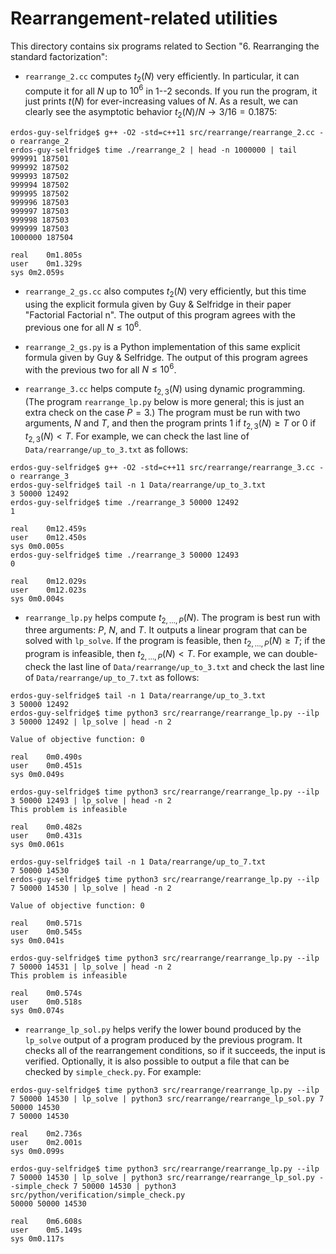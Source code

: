 # Rearrangement-related utilities

This directory contains six programs related to Section
"6. Rearranging the standard factorization":

* `rearrange_2.cc` computes $t_2(N)$ very efficiently.  In particular,
  it can compute it for all $N$ up to $10^6$ in 1--2 seconds.  If you
  run the program, it just prints $t(N)$ for ever-increasing values of
  $N$.  As a result, we can clearly see the asymptotic behavior
  $t_2(N)/N \to 3/16 = 0.1875$:

```
erdos-guy-selfridge$ g++ -O2 -std=c++11 src/rearrange/rearrange_2.cc -o rearrange_2
erdos-guy-selfridge$ time ./rearrange_2 | head -n 1000000 | tail
999991 187501
999992 187502
999993 187502
999994 187502
999995 187502
999996 187503
999997 187503
999998 187503
999999 187503
1000000 187504

real	0m1.805s
user	0m1.329s
sys	0m2.059s
```

* `rearrange_2_gs.cc` also computes $t_2(N)$ very efficiently, but
  this time using the explicit formula given by Guy & Selfridge in
  their paper "Factorial Factorial n".  The output of this program
  agrees with the previous one for all $N \le 10^6$.

* `rearrange_2_gs.py` is a Python implementation of this same explicit
  formula given by Guy & Selfridge.  The output of this program agrees
  with the previous two for all $N \le 10^6$.

* `rearrange_3.cc` helps compute $t_{2,3}(N)$ using dynamic
  programming.  (The program `rearrange_lp.py` below is more general;
  this is just an extra check on the case $P=3$.)  The program must be
  run with two arguments, $N$ and $T$, and then the program prints $1$
  if $t_{2,3}(N) \ge T$ or $0$ if $t_{2,3}(N) < T$.  For example, we
  can check the last line of `Data/rearrange/up_to_3.txt` as follows:

```
erdos-guy-selfridge$ g++ -O2 -std=c++11 src/rearrange/rearrange_3.cc -o rearrange_3
erdos-guy-selfridge$ tail -n 1 Data/rearrange/up_to_3.txt
3 50000 12492
erdos-guy-selfridge$ time ./rearrange_3 50000 12492
1

real	0m12.459s
user	0m12.450s
sys	0m0.005s
erdos-guy-selfridge$ time ./rearrange_3 50000 12493
0

real	0m12.029s
user	0m12.023s
sys	0m0.004s
```

* `rearrange_lp.py` helps compute $t_{2,\ldots,P}(N)$.  The program is
  best run with three arguments: $P$, $N$, and $T$.  It outputs a
  linear program that can be solved with `lp_solve`.  If the program
  is feasible, then $t_{2,\ldots,P}(N) \ge T$; if the program is
  infeasible, then $t_{2,\ldots,P}(N) < T$.  For example, we can
  double-check the last line of `Data/rearrange/up_to_3.txt` and check
  the last line of `Data/rearrange/up_to_7.txt` as follows:

```
erdos-guy-selfridge$ tail -n 1 Data/rearrange/up_to_3.txt
3 50000 12492
erdos-guy-selfridge$ time python3 src/rearrange/rearrange_lp.py --ilp 3 50000 12492 | lp_solve | head -n 2

Value of objective function: 0

real	0m0.490s
user	0m0.451s
sys	0m0.049s

erdos-guy-selfridge$ time python3 src/rearrange/rearrange_lp.py --ilp 3 50000 12493 | lp_solve | head -n 2
This problem is infeasible

real	0m0.482s
user	0m0.431s
sys	0m0.061s

erdos-guy-selfridge$ tail -n 1 Data/rearrange/up_to_7.txt
7 50000 14530
erdos-guy-selfridge$ time python3 src/rearrange/rearrange_lp.py --ilp 7 50000 14530 | lp_solve | head -n 2

Value of objective function: 0

real	0m0.571s
user	0m0.545s
sys	0m0.041s

erdos-guy-selfridge$ time python3 src/rearrange/rearrange_lp.py --ilp 7 50000 14531 | lp_solve | head -n 2
This problem is infeasible

real	0m0.574s
user	0m0.518s
sys	0m0.074s
```

* `rearrange_lp_sol.py` helps verify the lower bound produced by the
  `lp_solve` output of a program produced by the previous program.  It
  checks all of the rearrangement conditions, so if it succeeds, the
  input is verified.  Optionally, it is also possible to output a file
  that can be checked by `simple_check.py`.  For example:

```
erdos-guy-selfridge$ time python3 src/rearrange/rearrange_lp.py --ilp 7 50000 14530 | lp_solve | python3 src/rearrange/rearrange_lp_sol.py 7 50000 14530
7 50000 14530

real	0m2.736s
user	0m2.001s
sys	0m0.099s

erdos-guy-selfridge$ time python3 src/rearrange/rearrange_lp.py --ilp 7 50000 14530 | lp_solve | python3 src/rearrange/rearrange_lp_sol.py --simple_check 7 50000 14530 | python3 src/python/verification/simple_check.py
50000 50000 14530

real	0m6.608s
user	0m5.149s
sys	0m0.117s
```
